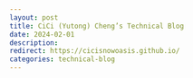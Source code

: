 ```yaml
---
layout: post
title: CiCi (Yutong) Cheng’s Technical Blog
date: 2024-02-01
description:
redirect: https://cicisnowoasis.github.io/
categories: technical-blog
---
```

